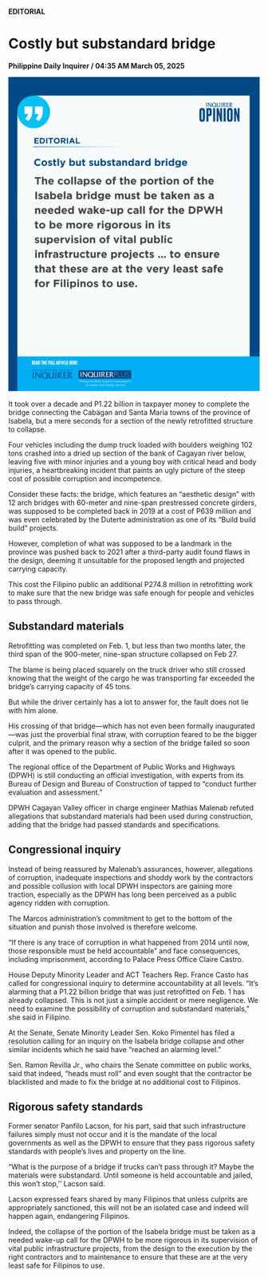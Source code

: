 **EDITORIAL**

# Costly but substandard bridge

****Philippine Daily Inquirer / 04:35 AM March 05, 2025****

![Image](https://raw.githubusercontent.com/github-jl14/scrapy_api/refs/heads/main/images/editorial03052025.png)

It took over a decade and P1.22 billion in taxpayer money to complete the bridge connecting the Cabagan and Santa Maria towns of the province of Isabela, but a mere seconds for a section of the newly retrofitted structure to collapse.

Four vehicles including the dump truck loaded with boulders weighing 102 tons crashed into a dried up section of the bank of Cagayan river below, leaving five with minor injuries and a young boy with critical head and body injuries, a heartbreaking incident that paints an ugly picture of the steep cost of possible corruption and incompetence.

Consider these facts: the bridge, which features an “aesthetic design” with 12 arch bridges with 60-meter and nine-span prestressed concrete girders, was supposed to be completed back in 2019 at a cost of P639 million and was even celebrated by the Duterte administration as one of its “Build build build” projects.

However, completion of what was supposed to be a landmark in the province was pushed back to 2021 after a third-party audit found flaws in the design, deeming it unsuitable for the proposed length and projected carrying capacity.

This cost the Filipino public an additional P274.8 million in retrofitting work to make sure that the new bridge was safe enough for people and vehicles to pass through.

## Substandard materials

Retrofitting was completed on Feb. 1, but less than two months later, the third span of the 900-meter, nine-span structure collapsed on Feb 27.

The blame is being placed squarely on the truck driver who still crossed knowing that the weight of the cargo he was transporting far exceeded the bridge’s carrying capacity of 45 tons.

But while the driver certainly has a lot to answer for, the fault does not lie with him alone.

His crossing of that bridge—which has not even been formally inaugurated—was just the proverbial final straw, with corruption feared to be the bigger culprit, and the primary reason why a section of the bridge failed so soon after it was opened to the public.

The regional office of the Department of Public Works and Highways (DPWH) is still conducting an official investigation, with experts from its Bureau of Design and Bureau of Construction of tapped to “conduct further evaluation and assessment.”

DPWH Cagayan Valley officer in charge engineer Mathias Malenab refuted allegations that substandard materials had been used during construction, adding that the bridge had passed standards and specifications.

## Congressional inquiry

Instead of being reassured by Malenab’s assurances, however, allegations of corruption, inadequate inspections and shoddy work by the contractors and possible collusion with local DPWH inspectors are gaining more traction, especially as the DPWH has long been perceived as a public agency ridden with corruption.

The Marcos administration’s commitment to get to the bottom of the situation and punish those involved is therefore welcome.

“If there is any trace of corruption in what happened from 2014 until now, those responsible must be held accountable” and face consequences, including imprisonment, according to Palace Press Office Claire Castro.

House Deputy Minority Leader and ACT Teachers Rep. France Casto has called for congressional inquiry to determine accountability at all levels. “It’s alarming that a P1.22 billion bridge that was just retrofitted on Feb. 1 has already collapsed. This is not just a simple accident or mere negligence. We need to examine the possibility of corruption and substandard materials,” she said in Filipino.

At the Senate, Senate Minority Leader Sen. Koko Pimentel has filed a resolution calling for an inquiry on the Isabela bridge collapse and other similar incidents which he said have “reached an alarming level.”

Sen. Ramon Revilla Jr., who chairs the Senate committee on public works, said that indeed, “heads must roll” and even sought that the contractor be blacklisted and made to fix the bridge at no additional cost to Filipinos.

## Rigorous safety standards

Former senator Panfilo Lacson, for his part, said that such infrastructure failures simply must not occur and it is the mandate of the local governments as well as the DPWH to ensure that they pass rigorous safety standards with people’s lives and property on the line.

“What is the purpose of a bridge if trucks can’t pass through it? Maybe the materials were substandard. Until someone is held accountable and jailed, this won’t stop,’’ Lacson said.

Lacson expressed fears shared by many Filipinos that unless culprits are appropriately sanctioned, this will not be an isolated case and indeed will happen again, endangering Filipinos.

Indeed, the collapse of the portion of the Isabela bridge must be taken as a needed wake-up call for the DPWH to be more rigorous in its supervision of vital public infrastructure projects, from the design to the execution by the right contractors and to maintenance to ensure that these are at the very least safe for Filipinos to use.